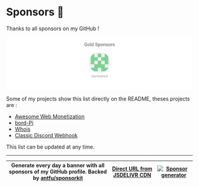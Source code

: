 # Sponsors 🚀

Thanks to all sponsors on my GitHub ! 

![Sponsors](./sponsors.svg)

Some of my projects show this list directly on the README, theses projects are : 

- [Awesome Web Monetization](https://github.com/thomasbnt/awesome-web-monetization)
- [bord-Pi](https://github.com/thomasbnt/Bord-Pi)
- [Whois](https://github.com/Mist3r-Robot/Whois)
- [Classic Discord Webhook](https://github.com/Mist3r-Robot/classic-discord-webhook)

This list can be updated at any time.

____

|Generate every day a banner with all sponsors of my GitHub profile. Backed by [antfu/sponsorkit](https://github.com/antfu/sponsorkit)|[Direct URL from JSDELIVR CDN](https://cdn.jsdelivr.net/gh/thomasbnt/sponsors/sponsors.svg)|[![Sponsor generator](https://github.com/thomasbnt/sponsors/actions/workflows/sponsor_gen.yml/badge.svg)](https://github.com/thomasbnt/sponsors/actions/workflows/sponsor_gen.yml)|
|-----|-----|-----|






